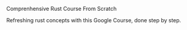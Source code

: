 Comprenhensive Rust Course From Scratch

Refreshing rust concepts with this Google Course, done step by step.
